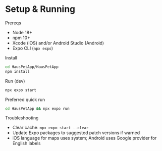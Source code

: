 # Setup & Running

Prereqs
- Node 18+
- npm 10+
- Xcode (iOS) and/or Android Studio (Android)
- Expo CLI (`npx expo`)

Install
```bash
cd HausPetApp/HausPetApp
npm install
```

Run (dev)
```bash
npx expo start
```

Preferred quick run
```bash
cd HausPetApp && npx expo run
```

Troubleshooting
- Clear cache: `npx expo start --clear`
- Update Expo packages to suggested patch versions if warned
- iOS language for maps uses system; Android uses Google provider for English labels
